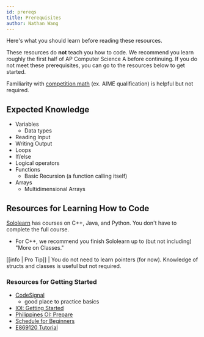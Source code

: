 ```yaml
---
id: prereqs
title: Prerequisites
author: Nathan Wang
---
```


<module-excerpt>

Here's what you should learn before reading these resources.

</module-excerpt>
 
These resources do **not** teach you how to code. We recommend you learn roughly the first half of AP Computer Science A before continuing. If you do not meet these prerequisites, you can go to the resources below to get started.

Familiarity with [competition math](https://github.com/bqi343/USACO/blob/master/Resources/Competition%20Math.md) (ex. AIME qualification) is helpful but not required.

## Expected Knowledge

- Variables
  - Data types
- Reading Input
- Writing Output
- Loops
- If/else
- Logical operators
- Functions
  - Basic Recursion (a function calling itself)
- Arrays
  - Multidimensional Arrays

## Resources for Learning How to Code

[Sololearn](https://www.sololearn.com/) has courses on C++, Java, and Python. You don't have to complete the full course.

 - For C++, we recommend you finish Sololearn up to (but not including) "More on Classes."

[[info | Pro Tip]]
| You do not need to learn pointers (for now). Knowledge of structs and classes is useful but not required.

### Resources for Getting Started

  - [CodeSignal](https://codesignal.com/)
    - good place to practice basics
  - [IOI: Getting Started](https://ioinformatics.org/page/getting-started/14)
  - [Philippines OI: Prepare](https://noi.ph/prepare/)
  - [Schedule for Beginners](https://www.quora.com/What-is-a-good-schedule-to-follow-for-becoming-better-at-competitive-programming-for-beginners)
  - [E869120 Tutorial](http://codeforces.com/blog/entry/53341)